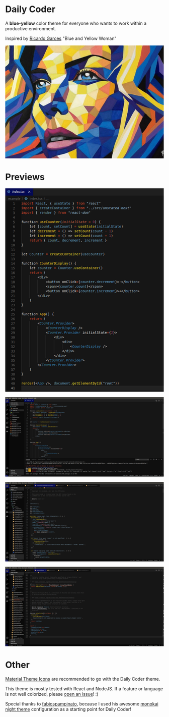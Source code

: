 # Daily Coder

A **blue-yellow** color theme for everyone who wants to work within a productive environment.

Inspired by [Ricardo Garces](https://twitter.com/artblogmunich?lang=en) "Blue and Yellow Woman"

![Ricardo Garces - Blue Yellow Woman](https://raw.githubusercontent.com/Sir-hennihau/daily-coder/master/images/ricardo_garces_blue_yellow_woman.jpg)

# Previews

![Component with full editor](https://raw.githubusercontent.com/Sir-hennihau/daily-coder/master/images/code_only.png)

![Component with full editor](https://raw.githubusercontent.com/Sir-hennihau/daily-coder/master/images/component.png)

![Library code 1](https://raw.githubusercontent.com/Sir-hennihau/daily-coder/master/images/library_1.png)

![Library code 2](https://raw.githubusercontent.com/Sir-hennihau/daily-coder/master/images/library_2.png)

# Other

[Material Theme Icons](https://marketplace.visualstudio.com/items?itemName=Equinusocio.vsc-material-theme-icons) are recommended to go with the Daily Coder theme.

This theme is mostly tested with React and NodeJS. If a feature or language is not well colorized, please [open an issue](https://github.com/Sir-hennihau/daily-coder/issues)! :)

Special thanks to [fabiospampinato](https://github.com/fabiospampinato), because I used his awesome [monokai night theme](https://github.com/fabiospampinato/vscode-monokai-night) configuration as a starting point for Daily Coder!
